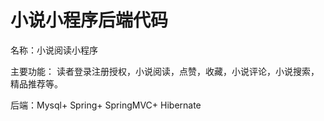 # 小说小程序后端代码
名称：小说阅读小程序

主要功能：
读者登录注册授权，小说阅读，点赞，收藏，小说评论，小说搜索，
精品推荐等。


后端：Mysql+ Spring+ SpringMVC+ Hibernate
